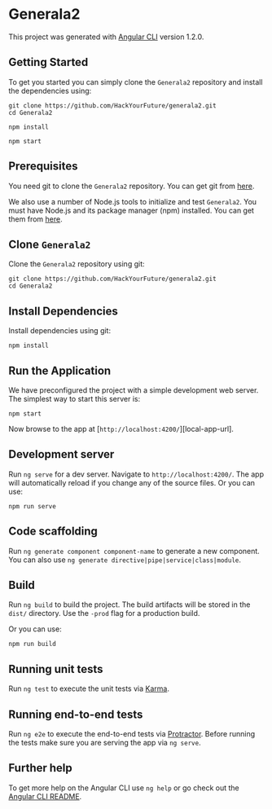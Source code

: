# Generala2

This project was generated with [Angular CLI](https://github.com/angular/angular-cli) version 1.2.0.

## Getting Started

To get you started you can simply clone the `Generala2` repository and install the dependencies using:

```
git clone https://github.com/HackYourFuture/generala2.git
cd Generala2
```

```
npm install
```
```
npm start
```

## Prerequisites

You need git to clone the `Generala2` repository. You can get git from [here](https://git-scm.com/).

We also use a number of Node.js tools to initialize and test `Generala2`. You must have Node.js
and its package manager (npm) installed. You can get them from [here](https://nodejs.org/).

## Clone `Generala2`

Clone the `Generala2` repository using git:

```
git clone https://github.com/HackYourFuture/generala2.git
cd Generala2
```

## Install Dependencies

Install dependencies using git:

```
npm install
```

## Run the Application

We have preconfigured the project with a simple development web server. The simplest way to start
this server is:

```
npm start
```

Now browse to the app at [`http://localhost:4200/`][local-app-url].
## Development server

Run `ng serve` for a dev server. Navigate to `http://localhost:4200/`. The app will automatically reload if you change any of the source files.
Or you can use:

```
npm run serve
```

## Code scaffolding

Run `ng generate component component-name` to generate a new component. You can also use `ng generate directive|pipe|service|class|module`.

## Build

Run `ng build` to build the project. The build artifacts will be stored in the `dist/` directory. Use the `-prod` flag for a production build.

Or you can use:

```
npm run build
```

## Running unit tests

Run `ng test` to execute the unit tests via [Karma](https://karma-runner.github.io).

## Running end-to-end tests

Run `ng e2e` to execute the end-to-end tests via [Protractor](http://www.protractortest.org/).
Before running the tests make sure you are serving the app via `ng serve`.

## Further help

To get more help on the Angular CLI use `ng help` or go check out the [Angular CLI README](https://github.com/angular/angular-cli/blob/master/README.md).

